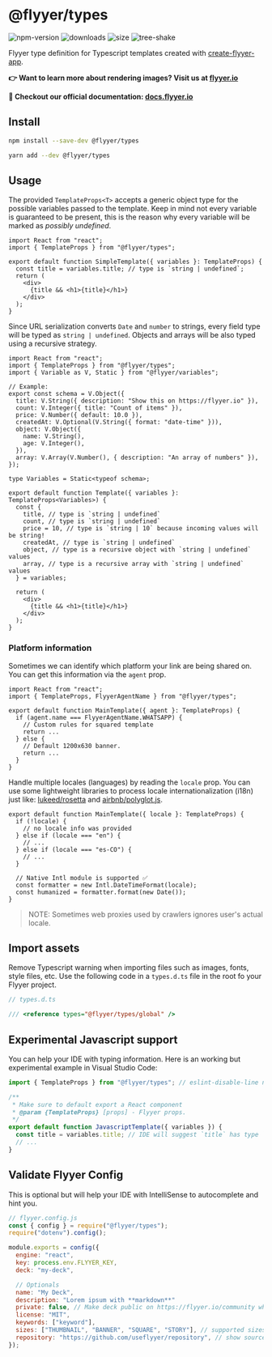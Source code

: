 # @flyyer/types

![npm-version](https://badgen.net/npm/v/@flyyer/types)
![downloads](https://badgen.net/npm/dt/@flyyer/types)
![size](https://badgen.net/bundlephobia/minzip/@flyyer/types)
![tree-shake](https://badgen.net/bundlephobia/tree-shaking/@flyyer/types)

Flyyer type definition for Typescript templates created with [create-flyyer-app](https://github.com/useflyyer/create-flyyer-app/).

**👉 Want to learn more about rendering images? Visit us at [flyyer.io](https://flyyer.io?ref=flyyer-types)**

**📖 Checkout our official documentation: [docs.flyyer.io](https://docs.flyyer.io/docs/advanced/typescript?ref=flyyer-types)**

## Install

```sh
npm install --save-dev @flyyer/types

yarn add --dev @flyyer/types
```

## Usage

The provided `TemplateProps<T>` accepts a generic object type for the possible variables passed to the template. Keep in mind not every variable is guaranteed to be present, this is the reason why every variable will be marked as _possibly undefined_.

```tsx
import React from "react";
import { TemplateProps } from "@flyyer/types";

export default function SimpleTemplate({ variables }: TemplateProps) {
  const title = variables.title; // type is `string | undefined`;
  return (
    <div>
      {title && <h1>{title}</h1>}
    </div>
  );
}
```

Since URL serialization converts `Date` and `number` to strings, every field type will be typed as `string | undefined`. Objects and arrays will be also typed using a recursive strategy.

```tsx
import React from "react";
import { TemplateProps } from "@flyyer/types";
import { Variable as V, Static } from "@flyyer/variables";

// Example:
export const schema = V.Object({
  title: V.String({ description: "Show this on https://flyyer.io" }),
  count: V.Integer({ title: "Count of items" }),
  price: V.Number({ default: 10.0 }),
  createdAt: V.Optional(V.String({ format: "date-time" })),
  object: V.Object({
    name: V.String(),
    age: V.Integer(),
  }),
  array: V.Array(V.Number(), { description: "An array of numbers" }),
});

type Variables = Static<typeof schema>;

export default function Template({ variables }: TemplateProps<Variables>) {
  const {
    title, // type is `string | undefined`
    count, // type is `string | undefined`
    price = 10, // type is `string | 10` because incoming values will be string!
    createdAt, // type is `string | undefined`
    object, // type is a recursive object with `string | undefined` values
    array, // type is a recursive array with `string | undefined` values
  } = variables;

  return (
    <div>
      {title && <h1>{title}</h1>}
    </div>
  );
}
```

### Platform information

Sometimes we can identify which platform your link are being shared on. You can get this information via the `agent` prop.

```tsx
import React from "react";
import { TemplateProps, FlyyerAgentName } from "@flyyer/types";

export default function MainTemplate({ agent }: TemplateProps) {
  if (agent.name === FlyyerAgentName.WHATSAPP) {
    // Custom rules for squared template
    return ...
  } else {
    // Default 1200x630 banner.
    return ...
  }
}
```

Handle multiple locales (languages) by reading the `locale` prop. You can use some lightweight libraries to process locale internationalization (i18n) just like: [lukeed/rosetta](https://github.com/lukeed/rosetta) and [airbnb/polyglot.js](https://github.com/airbnb/polyglot.js).

```tsx
export default function MainTemplate({ locale }: TemplateProps) {
  if (!locale) {
    // no locale info was provided
  } else if (locale === "en") {
    // ...
  } else if (locale === "es-CO") {
    // ...
  }

  // Native Intl module is supported ✅
  const formatter = new Intl.DateTimeFormat(locale);
  const humanized = formatter.format(new Date());
}
```

> NOTE: Sometimes web proxies used by crawlers ignores user's actual locale.

## Import assets

Remove Typescript warning when importing files such as images, fonts, style files, etc.
Use the following code in a `types.d.ts` file in the root fo your Flyyer project.

```ts
// types.d.ts

/// <reference types="@flyyer/types/global" />
```

## Experimental Javascript support

You can help your IDE with typing information. Here is an working but experimental example in Visual Studio Code:

```js
import { TemplateProps } from "@flyyer/types"; // eslint-disable-line no-unused-vars

/**
 * Make sure to default export a React component
 * @param {TemplateProps} [props] - Flyyer props.
 */
export default function JavascriptTemplate({ variables }) {
  const title = variables.title; // IDE will suggest `title` has type `string | undefined`
  // ...
}
```

## Validate Flyyer Config

This is optional but will help your IDE with IntelliSense to autocomplete and hint you.

```js
// flyyer.config.js
const { config } = require("@flyyer/types");
require("dotenv").config();

module.exports = config({
  engine: "react",
  key: process.env.FLYYER_KEY,
  deck: "my-deck",

  // Optionals
  name: "My Deck",
  description: "Lorem ipsum with **markdown**"
  private: false, // Make deck public on https://flyyer.io/community when `false`.
  license: "MIT",
  keywords: ["keyword"],
  sizes: ["THUMBNAIL", "BANNER", "SQUARE", "STORY"], // supported sizes
  repository: "https://github.com/useflyyer/repository", // show source on https://flyyer.io/community
});
```
